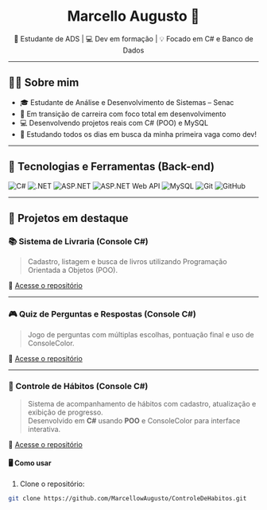 <h1 align="center">Marcello Augusto 🚀</h1>
<p align="center">🎯 Estudante de ADS | 💻 Dev em formação | 💡 Focado em C# e Banco de Dados</p>

---

## 👨‍💻 Sobre mim

- 🎓 Estudante de Análise e Desenvolvimento de Sistemas – Senac  
- 💼 Em transição de carreira com foco total em desenvolvimento  
- 💻 Desenvolvendo projetos reais com C# (POO) e MySQL  
- 🧠 Estudando todos os dias em busca da minha primeira vaga como dev!

---

## 🧰 Tecnologias e Ferramentas (Back-end)

![C#](https://img.shields.io/badge/C%23-239120?style=for-the-badge&logo=csharp&logoColor=white)
![.NET](https://img.shields.io/badge/.NET-512BD4?style=for-the-badge&logo=dotnet&logoColor=white)
![ASP.NET](https://img.shields.io/badge/ASP.NET-512BD4?style=for-the-badge&logo=dotnet&logoColor=white)
![ASP.NET Web API](https://img.shields.io/badge/ASP.NET%20Web%20API-5C2D91?style=for-the-badge&logo=dotnet&logoColor=white)
![MySQL](https://img.shields.io/badge/MySQL-4479A1?style=for-the-badge&logo=mysql&logoColor=white)
![Git](https://img.shields.io/badge/Git-F05032?style=for-the-badge&logo=git&logoColor=white)
![GitHub](https://img.shields.io/badge/GitHub-181717?style=for-the-badge&logo=github&logoColor=white)

---

## 📌 Projetos em destaque

### 📚 Sistema de Livraria (Console C#)
> Cadastro, listagem e busca de livros utilizando Programação Orientada a Objetos (POO).

🔗 [Acesse o repositório](https://github.com/MarcellowAugusto/SistemaLivraria)

---

### 🎮 Quiz de Perguntas e Respostas (Console C#)
> Jogo de perguntas com múltiplas escolhas, pontuação final e uso de ConsoleColor.

🔗 [Acesse o repositório](https://github.com/MarcellowAugusto/JogoDePerguntas)

---

### 🌱 Controle de Hábitos (Console C#)
> Sistema de acompanhamento de hábitos com cadastro, atualização e exibição de progresso.  
> Desenvolvido em **C#** usando **POO** e ConsoleColor para interface interativa.

🔗 [Acesse o repositório](https://github.com/MarcellowAugusto/ControleDeHabitos)

#### 🖥️ Como usar
1. Clone o repositório:
```bash
git clone https://github.com/MarcellowAugusto/ControleDeHabitos.git

